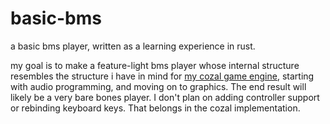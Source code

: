 # basic-bms
a basic bms player, written as a learning experience in rust.

my goal is to make a feature-light bms player whose internal structure resembles the structure i have in mind for [my cozal game engine](https://github.com/maboesanman/cozal), starting with audio programming, and moving on to graphics. The end result will likely be a very bare bones player. I don't plan on adding controller support or rebinding keyboard keys. That belongs in the cozal implementation.
